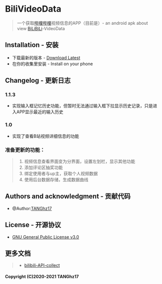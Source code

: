 # BiliVideoData

> 一个获取[哔哩哔哩](https://www.bilibili.com/)视频信息的APP（目前是）- an android apk about view [BiLiBiLi](https://www.bilibili.com/)-VideoData

## Installation - 安装
 - 下载最新的版本 - [Download Latest](https://github.com/TANGhz17/BiliVideoData/releases)
 - 在你的收集里安装 - Install on your phone

## Changelog - 更新日志
### 1.1.3
  - 实现输入框记忆历史功能，但暂时无法通过输入框下拉显示历史记录，只是进入APP显示最近的输入历史
### 1.0
  - 实现了查看B站视频详细信息的功能
### 准备更新的功能：
 > 1. 视频信息查看界面变为分界面，设置左划栏，显示其他功能
 > 2. 添加评论区抽奖功能
 > 3. 绑定使用者与up主，获取个人视频数据
 > 4. 使用后台数据存储，生成数据曲线

## Authors and acknowledgment - 贡献代码
 - @Author:[TANGhz17](https://github.com/TANGhz17)

## License - 开源协议
 - [GNU General Public License v3.0](https://www.gnu.org/licenses/gpl-3.0.en.html)
 
## 更多文档
 > - [bilibili-API-collect](https://github.com/SocialSisterYi/bilibili-API-collect)

#### Copyright (C)2020-2021 TANGhz17
